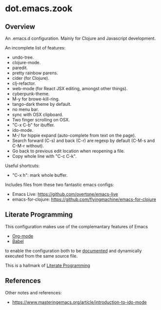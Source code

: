 # dot.emacs.zook

## Overview

An .emacs.d configuration. Mainly for Clojure and Javascript development.

An incomplete list of features:
- undo-tree.
- clojure-mode.
- paredit.
- pretty rainbow parens.
- cider (for Clojure).
- clj-refactor.
- web-mode (for React JSX editing, amongst other things).
- cyberpunk-theme.
- M-y for browe-kill-ring.
- tango-dark theme by default.
- no menu bar.
- sync with OSX clipboard.
- Two finger scrolling on OSX.
- "C-x C-b" for ibuffer.
- ido-mode.
- M-/ for hippie expand (auto-complete from text on the page).
- Search forward (C-s) and back (C-r) are regexp by default (C-M-s and C-M-r without).
- Go back to previous edit location when reopening a file.
- Copy whole line with "C-c C-k".

Useful shortcuts:
- "C-x h": mark whole buffer.

Includes files from these two fantastic emacs configs:
- Emacs Live: https://github.com/overtone/emacs-live
- emacs-for-clojure: https://github.com/flyingmachine/emacs-for-clojure

## Literate Programming

This configuration makes use of the complemantary features of Emacs 

- [Org-mode](http://orgmode.org/) 
- [Babel](http://orgmode.org/worg/org-contrib/babel/)

to enable the configuration both to be [documented](org/config.org) and dynamically executed from the same source file. 

This is a hallmark of [Literate Programming](http://www.literateprogramming.com/)


## References

Other notes and references:
- https://www.masteringemacs.org/article/introduction-to-ido-mode
